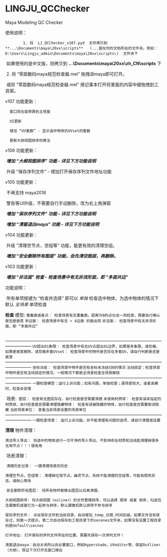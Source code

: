 # LINGJU_QCChecker
Maya Modeling QC Checker

使用说明：

   			1. 将  LJ_QCChecker_v107.pyd  文件拷贝到   **...\Documents\maya\20xx\scripts**   (...是在你的文档所在的文件夹。例如：D:\Users\Lingju_admin\Documents\maya\20xx\scripts\)  文件夹下

​		如果使用的是中文版，则拷贝到 **...\Documents\maya\20xx\zh_CN\scripts** 下



​	2. 将  “零距数码maya规范检查器.mel”  拖拽进maya即可打开。

​		或将  “零距数码maya规范检查器.mel”  用记事本打开将里面的内容中键拖拽到工具架。


v107 功能更新：

      窗口现在能停靠到主视窗

      UI更新

      增加 “UV套数” - 显示选中物体的UVset的套数

      更新大纲视图排序的算法


v106 功能更新：

​				***增加 “大纲视图排序” 功能 - 详见下方功能说明***

​				升级 “保存序列文件” - 增加打开保存序列文件地址功能



v105 功能更新：

​				不再支持 maya2018

​				警告等UI升级，不需要自行手动删除，改为右上角弹窗

​				***增加  “保存序列文件” 功能 - 详见下方功能说明***

​				***增加 “清窗退出maya” 功能 - 详见下方功能说明***



v104 功能更新：

​				升级 “清理空节点，空组等” 功能，能更有效的清理空组。 

​				***增加 “安全删除所有图层” 功能，会先清空图层，再删除。***

v103 功能更新：

​				***增加 “非法面” 检查  -  检查场景中有无非流形面，即 “多面共边”***



功能说明：

​				所有单项按键为 “检查并选择” 即可以 *单独* 检查选中物体，为选中物体的情况下默认 *全场景* 单项检查

**检查**
	   模型:
		       `重叠面或者点： 检查场景有无重叠面，距离为0的点也会一同检查，需要自行确认是否是故意`
		       `多边面： 检查场景中有无 > 4边面 的面出现`
			   `非法面： 检查场景中有无非流形面，即 “多面共边”` 

​		——————————————————————————————————————————
​		       `UV超出01象限： 检查场景中有无UV点超出01边界，如果是多象限，请忽略，如果是故意移除，请忽略`
​		       `多套UVset： 检查场景中的物件是否存在多套UV，请自行判断是否是故意`
​		——————————————————————————————————————————
​		       `坐标冻结： 检查场景中物件是否有坐标未冻结归0的情况`
​		       `法线锁定：检查场景中物件是否有法线锁定的情况，一般情况下都是全场景检查全场景解锁`
​		——————————————————————————————————————————
​		       `一键检查模型：运行上诉功能；如有问题，单独检查；遇场景较大，或者高模时，检查会变慢`

​        场景:
​	            `图层： 检查有无图层存在，自行检查是否需要清理`
​	            `未使用材质球： 检查有误未指定的材质球，自行检查是否需要清理`
​	            `隐藏物体： 检查有误被隐藏的物体，自行检查是否需要取消隐藏`
​	            `当前场景单位： 查看当前场景设置的场景单位`
​	——————————————————————————————————————————
​	            `一键检查场景： 运行上诉功能。并不能清理有问题的选项，请自行清理或设置`

**清理**
	    物件清理：

​		        `清洁导入导出： 将选中的物体进行一次干净的导入导出，不影响命名材质和法线能清理掉很多无用节点！！！很有用`

​	    场景清理：

​				`清理历史记录： 一键清理场景的历史`

​				`清理空节点，空组等： 清理掉垃圾节点，幽灵节点，系统不能清理的空组等，可能有假死状态，请耐心等待`

​				`安全删除所有图层： 将所有物件都移出图层以后再清理。`

​				`大纲视图排序: 将大纲视图（ouliner）的文件整理排序，可以选择 顺序 或者 倒序，勾选包含摄像机或者灯光一起参与排序，默认摄像机默认排除不参与排序 `

​                `保存序列文件： 点击保存文件到当前目录，自动增加_temp_日期_时间后缀。如果文件没有保存过，则第一次提示，第二次自动保存到工程目录下的secenes文件夹，如果没有设置工程目录则是default\secnes`

​				`打开地址: 打开保存的序列文件所在的位置，需要先保存一次序列文件！`

​				`清窗退出maya：自动关闭所以非必要窗口，例如Hypershade，UVeditor等，保留Outliner（大纲），保证下次打开无窗口弹出`


